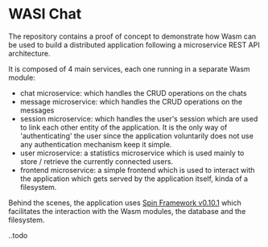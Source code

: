 # WASI Chat

The repository contains a proof of concept to demonstrate how Wasm can be used to build a distributed application
following a microservice REST API architecture.

It is composed of 4 main services, each one running in a separate Wasm module:
- chat microservice: which handles the CRUD operations on the chats
- message microservice: which handles the CRUD operations on the messages
- session microservice: which handles the user's session which are used to link each other entity of the application. 
It is the only way of 'authenticating' the user since the application voluntarily does not use any authentication mechanism
keep it simple.
- user microservice: a statistics microservice which is used mainly to store / retrieve the currently connected users.
- frontend microservice: a simple frontend which is used to interact with the application which gets served by the
application itself, kinda of a filesystem.

Behind the scenes, the application uses [Spin Framework v0.10.1](https://github.com/fermyon/spin/releases/tag/v0.10.1)
which facilitates the interaction with the Wasm modules, the database and the filesystem.

..todo